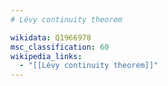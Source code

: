 ```yaml
---
# Lévy continuity theorem

wikidata: Q1966978
msc_classification: 60
wikipedia_links:
  - "[[Lévy continuity theorem]]"
---
```

